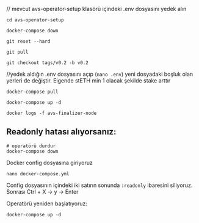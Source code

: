 // mevcut avs-operator-setup klasörü içindeki .env dosyasını yedek alın

```
cd avs-operator-setup

docker-compose down

git reset --hard

git pull

git checkout tags/v0.2 -b v0.2
```

//yedek aldığın .env dosyasını açıp (`nano .env`) yeni dosyadaki boşluk olan yerleri de değiştir. Eigende stETH min 1 olacak şekilde stake arttır
  
``` 
docker-compose pull

docker-compose up -d

docker logs -f avs-finalizer-node
```


## Readonly hatası alıyorsanız:

```
# operatörü durdur
docker-compose down
```
Docker config dosyasına giriyoruz
```
nano docker-compose.yml
```

Config dosyasının içindeki iki satırın sonunda `:readonly` ibaresini siliyoruz. Sonrası Ctrl + X -> y -> Enter

Operatörü yeniden başlatıyoruz:
```
docker-compose up -d
```